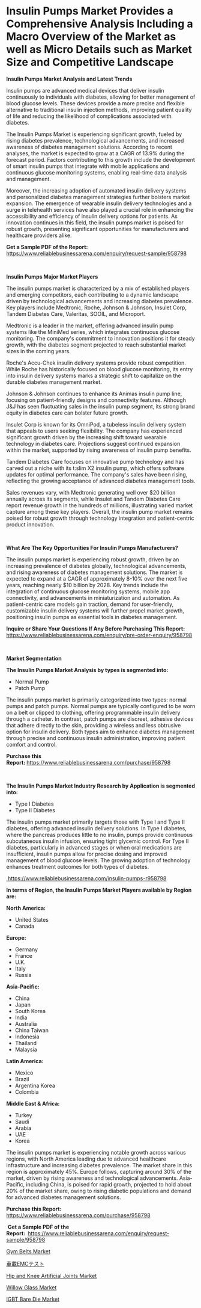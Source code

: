 <p><h1>Insulin Pumps Market Provides a Comprehensive Analysis Including a Macro Overview of the Market as well as Micro Details such as Market Size and Competitive Landscape</h1></p><p><strong>Insulin Pumps Market Analysis and Latest Trends</strong></p>
<p><p>Insulin pumps are advanced medical devices that deliver insulin continuously to individuals with diabetes, allowing for better management of blood glucose levels. These devices provide a more precise and flexible alternative to traditional insulin injection methods, improving patient quality of life and reducing the likelihood of complications associated with diabetes.</p><p>The Insulin Pumps Market is experiencing significant growth, fueled by rising diabetes prevalence, technological advancements, and increased awareness of diabetes management solutions. According to recent analyses, the market is expected to grow at a CAGR of 13.9% during the forecast period. Factors contributing to this growth include the development of smart insulin pumps that integrate with mobile applications and continuous glucose monitoring systems, enabling real-time data analysis and management.</p><p>Moreover, the increasing adoption of automated insulin delivery systems and personalized diabetes management strategies further bolsters market expansion. The emergence of wearable insulin delivery technologies and a surge in telehealth services have also played a crucial role in enhancing the accessibility and efficiency of insulin delivery options for patients. As innovation continues in this field, the insulin pumps market is poised for robust growth, presenting significant opportunities for manufacturers and healthcare providers alike.</p></p>
<p><strong>Get a Sample PDF of the Report:&nbsp;</strong> <a href="https://www.reliablebusinessarena.com/enquiry/request-sample/958798">https://www.reliablebusinessarena.com/enquiry/request-sample/958798</a></p>
<p>&nbsp;</p>
<p><strong>Insulin Pumps Major Market Players</strong></p>
<p><p>The insulin pumps market is characterized by a mix of established players and emerging competitors, each contributing to a dynamic landscape driven by technological advancements and increasing diabetes prevalence. Key players include Medtronic, Roche, Johnson & Johnson, Insulet Corp, Tandem Diabetes Care, Valeritas, SOOIL, and Microport.</p><p>Medtronic is a leader in the market, offering advanced insulin pump systems like the MiniMed series, which integrates continuous glucose monitoring. The company's commitment to innovation positions it for steady growth, with the diabetes segment projected to reach substantial market sizes in the coming years.</p><p>Roche's Accu-Chek insulin delivery systems provide robust competition. While Roche has historically focused on blood glucose monitoring, its entry into insulin delivery systems marks a strategic shift to capitalize on the durable diabetes management market.</p><p>Johnson & Johnson continues to enhance its Animas insulin pump line, focusing on patient-friendly designs and connectivity features. Although J&J has seen fluctuating sales in the insulin pump segment, its strong brand equity in diabetes care can bolster future growth.</p><p>Insulet Corp is known for its OmniPod, a tubeless insulin delivery system that appeals to users seeking flexibility. The company has experienced significant growth driven by the increasing shift toward wearable technology in diabetes care. Projections suggest continued expansion within the market, supported by rising awareness of insulin pump benefits.</p><p>Tandem Diabetes Care focuses on innovative pump technology and has carved out a niche with its t:slim X2 insulin pump, which offers software updates for optimal performance. The company's sales have been rising, reflecting the growing acceptance of advanced diabetes management tools.</p><p>Sales revenues vary, with Medtronic generating well over $20 billion annually across its segments, while Insulet and Tandem Diabetes Care report revenue growth in the hundreds of millions, illustrating varied market capture among these key players. Overall, the insulin pump market remains poised for robust growth through technology integration and patient-centric product innovation.</p></p>
<p>&nbsp;</p>
<p><strong>What Are The Key Opportunities For Insulin Pumps Manufacturers?</strong></p>
<p><p>The insulin pumps market is experiencing robust growth, driven by an increasing prevalence of diabetes globally, technological advancements, and rising awareness of diabetes management solutions. The market is expected to expand at a CAGR of approximately 8-10% over the next five years, reaching nearly $10 billion by 2028. Key trends include the integration of continuous glucose monitoring systems, mobile app connectivity, and advancements in miniaturization and automation. As patient-centric care models gain traction, demand for user-friendly, customizable insulin delivery systems will further propel market growth, positioning insulin pumps as essential tools in diabetes management.</p></p>
<p><strong>Inquire or Share Your Questions If Any Before Purchasing This Report:</strong> <a href="https://www.reliablebusinessarena.com/enquiry/pre-order-enquiry/958798">https://www.reliablebusinessarena.com/enquiry/pre-order-enquiry/958798</a></p>
<p>&nbsp;</p>
<p><strong>Market Segmentation</strong></p>
<p><strong>The Insulin Pumps Market Analysis by types is segmented into:</strong></p>
<p><ul><li>Normal Pump</li><li>Patch Pump</li></ul></p>
<p><p>The insulin pumps market is primarily categorized into two types: normal pumps and patch pumps. Normal pumps are typically configured to be worn on a belt or clipped to clothing, offering programmable insulin delivery through a catheter. In contrast, patch pumps are discreet, adhesive devices that adhere directly to the skin, providing a wireless and less obtrusive option for insulin delivery. Both types aim to enhance diabetes management through precise and continuous insulin administration, improving patient comfort and control.</p></p>
<p><strong>Purchase this Report:&nbsp;</strong><a href="https://www.reliablebusinessarena.com/purchase/958798">https://www.reliablebusinessarena.com/purchase/958798</a></p>
<p>&nbsp;</p>
<p><strong>The Insulin Pumps Market Industry Research by Application is segmented into:</strong></p>
<p><ul><li>Type I Diabetes</li><li>Type II Diabetes</li></ul></p>
<p><p>The insulin pumps market primarily targets those with Type I and Type II diabetes, offering advanced insulin delivery solutions. In Type I diabetes, where the pancreas produces little to no insulin, pumps provide continuous subcutaneous insulin infusion, ensuring tight glycemic control. For Type II diabetes, particularly in advanced stages or when oral medications are insufficient, insulin pumps allow for precise dosing and improved management of blood glucose levels. The growing adoption of technology enhances treatment outcomes for both types of diabetes.</p></p>
<p><a href="https://www.reliablebusinessarena.com/insulin-pumps-r958798">&nbsp;https://www.reliablebusinessarena.com/insulin-pumps-r958798</a></p>
<p><strong>In terms of Region, the Insulin Pumps Market Players available by Region are:</strong></p>
<p>
    <p> <strong> North America: </strong>
        <ul>
            <li>United States</li>
            <li>Canada</li>
        </ul>
        </p> 
    <p> <strong> Europe: </strong>
        <ul>
            <li>Germany</li>
            <li>France</li>
            <li>U.K.</li>
            <li>Italy</li>
            <li>Russia</li>
        </ul>
        </p> 
    <p> <strong> Asia-Pacific: </strong>
        <ul>
            <li>China</li>
            <li>Japan</li>
            <li>South Korea</li>
            <li>India</li>
            <li>Australia</li>
            <li>China Taiwan</li>
            <li>Indonesia</li>
            <li>Thailand</li>
            <li>Malaysia</li>
        </ul>
        </p> 
    <p> <strong> Latin America: </strong>
        <ul>
            <li>Mexico</li>
            <li>Brazil</li>
            <li>Argentina Korea</li>
            <li>Colombia</li>
        </ul>
        </p> 
    <p> <strong> Middle East & Africa: </strong>
        <ul>
            <li>Turkey</li>
            <li>Saudi</li>
            <li>Arabia</li>
            <li>UAE</li>
            <li>Korea</li>
        </ul>
    </p>
    </p>
<p><p>The insulin pumps market is experiencing notable growth across various regions, with North America leading due to advanced healthcare infrastructure and increasing diabetes prevalence. The market share in this region is approximately 45%. Europe follows, capturing around 30% of the market, driven by rising awareness and technological advancements. Asia-Pacific, including China, is poised for rapid growth, projected to hold about 20% of the market share, owing to rising diabetic populations and demand for advanced diabetes management solutions.</p></p>
<p><strong>Purchase this Report: </strong><a href="https://www.reliablebusinessarena.com/purchase/958798">https://www.reliablebusinessarena.com/purchase/958798</a></p>
<p>&nbsp;<strong>Get a Sample PDF of the Report:&nbsp;&nbsp;</strong><a href="https://www.reliablebusinessarena.com/enquiry/request-sample/958798">https://www.reliablebusinessarena.com/enquiry/request-sample/958798</a></p>
<p><strong></strong></p>
<p><p><a href="https://medium.com/@charityrice1939/the-global-gym-belts-market-is-at-the-forefront-of-innovation-driving-rapid-industry-evolution-a83b6a1bbeff">Gym Belts Market</a></p><p><a href="https://lerafesills.medium.com/automotive-emc-testing-market-%E3%81%AF-%E3%82%B3%E3%82%B9%E3%83%88%E7%AE%A1%E7%90%86%E3%81%A8%E5%8A%B9%E7%8E%87%E5%90%91%E4%B8%8A%E3%82%92%E5%84%AA%E5%85%88%E3%81%97%E3%81%BE%E3%81%99-%E3%81%95%E3%82%89%E3%81%AB-%E5%A0%B1%E5%91%8A%E6%9B%B8%E3%81%AF%E5%B8%82%E5%A0%B4%E3%81%AE%E9%9C%80%E8%A6%81%E9%9D%A2%E3%81%A8%E4%BE%9B%E7%B5%A6%E9%9D%A2%E3%81%AE%E4%B8%A1%E6%96%B9%E3%82%92%E3%82%AB%E3%83%90%E3%83%BC%E3%81%97%E3%81%A6%E3%81%84%E3%81%BE%E3%81%99-automotive-emc-1c9ca59d4cca">車載EMCテスト</a></p><p><a href="https://issuu.com/reportprime-2/docs/hip-and-knee-artificial-joints-mark_c9f1e215017903">Hip and Knee Artificial Joints Market</a></p><p><a href="https://issuu.com/reportprime-2/docs/willow-glass-market-size-2030.pptx_84596d56fa2003">Willow Glass Market</a></p><p><a href="https://www.linkedin.com/pulse/future-trends-global-igbt-bare-die-market-insights-analysis-yer6c?trackingId=JnjWDJFLSwK%2BrFaWu5PMkQ%3D%3D">IGBT Bare Die Market</a></p></p>